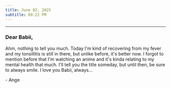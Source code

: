 ```yaml
---
title: June 02, 2025
subtitle: 09:22 PM
---
```

---

### Dear Babii,

Ahm, nothing to tell you much. Today I'm kind of recovering from my fever and my tonsillitis is still in there, but unlike before, it's better now. I forgot to mention before that I'm watching an anime and it's kinda relating to my mental health that much. I'll tell you the title someday, but until then, be sure to always smile. I love you Babii, always...

\- Ange

